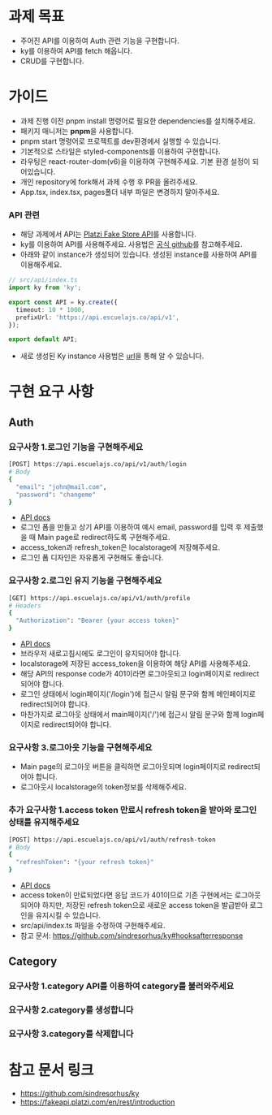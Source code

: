 # 과제 목표

- 주어진 API를 이용하여 Auth 관련 기능을 구현합니다.
- ky를 이용하여 API를 fetch 해옵니다.
- CRUD를 구현합니다.

# 가이드

- 과제 진행 이전 pnpm install 명령어로 필요한 dependencies를 설치해주세요.
- 패키지 매니저는 **pnpm**을 사용합니다.
- pnpm start 명령어로 프로젝트를 dev환경에서 실행할 수 있습니다.
- 기본적으로 스타일은 styled-components를 이용하여 구현합니다.
- 라우팅은 react-router-dom(v6)을 이용하여 구현해주세요. 기본 환경 설정이 되어있습니다.
- 개인 repository에 fork해서 과제 수행 후 PR을 올려주세요.
- App.tsx, index.tsx, pages폴더 내부 파일은 변경하지 말아주세요.

### API 관련

- 해당 과제에서 API는 [Platzi Fake Store API](https://fakeapi.platzi.com/en/rest/introduction)를 사용합니다.
- ky를 이용하여 API를 사용해주세요. 사용법은 [공식 github](https://github.com/sindresorhus/ky)를 참고해주세요.
- 아래와 같이 instance가 생성되어 있습니다. 생성된 instance를 사용하여 API를 이용해주세요.

```typescript
// src/api/index.ts
import ky from 'ky';

export const API = ky.create({
  timeout: 10 * 1000,
  prefixUrl: 'https://api.escuelajs.co/api/v1',
});

export default API;
```

- 새로 생성된 Ky instance 사용법은 [url](https://github.com/sindresorhus/ky#kycreatedefaultoptions)을 통해 알 수 있습니다.

# 구현 요구 사항

## Auth

### 요구사항 1.로그인 기능을 구현해주세요

```bash
[POST] https://api.escuelajs.co/api/v1/auth/login
# Body
{
  "email": "john@mail.com",
  "password": "changeme"
}
```

- [API docs](https://fakeapi.platzi.com/en/rest/auth-jwt#authentication)
- 로그인 폼을 만들고 상기 API를 이용하여 예시 email, password를 입력 후 제출했을 때 Main page로 redirect하도록 구현해주세요.
- access_token과 refresh_token은 localstorage에 저장해주세요.
- 로그인 폼 디자인은 자유롭게 구현해도 좋습니다.

### 요구사항 2.로그인 유지 기능을 구현해주세요

```bash
[GET] https://api.escuelajs.co/api/v1/auth/profile
# Headers
{
  "Authorization": "Bearer {your access token}"
}
```

- [API docs](https://fakeapi.platzi.com/en/rest/auth-jwt#get-user-with-session)
- 브라우저 새로고침시에도 로그인이 유지되어야 합니다.
- localstorage에 저장된 access_token을 이용하여 해당 API를 사용해주세요.
- 해당 API의 response code가 401이라면 로그아웃되고 login페이지로 redirect되어야 합니다.
- 로그인 상태에서 login페이지('/login')에 접근시 알림 문구와 함께 메인페이지로 redirect되어야 합니다.
- 마찬가지로 로그아웃 상태에서 main페이지('/')에 접근시 알림 문구와 함께 login페이지로 redirect되어야 합니다.

### 요구사항 3.로그아웃 기능을 구현해주세요

- Main page의 로그아웃 버튼을 클릭하면 로그아웃되며 login페이지로 redirect되어야 합니다.
- 로그아웃시 localstorage의 token정보를 삭제해주세요.

### 추가 요구사항 1.access token 만료시 refresh token을 받아와 로그인 상태를 유지해주세요

```bash
[POST] https://api.escuelajs.co/api/v1/auth/refresh-token
# Body
{
  "refreshToken": "{your refresh token}"
}
```

- [API docs](https://fakeapi.platzi.com/en/rest/auth-jwt#get-a-new-access-token-with-a-refresh-token)
- access token이 만료되었다면 응답 코드가 401이므로 기존 구현에서는 로그아웃되어야 하지만, 저장된 refresh token으로 새로운 access token을 발급받아 로그인을 유지시킬 수 있습니다.
- src/api/index.ts 파일을 수정하여 구현해주세요.
- 참고 문서: https://github.com/sindresorhus/ky#hooksafterresponse

## Category

### 요구사항 1.category API를 이용하여 category를 불러와주세요

### 요구사항 2.category를 생성합니다

### 요구사항 3.category를 삭제합니다

# 참고 문서 링크

- https://github.com/sindresorhus/ky
- https://fakeapi.platzi.com/en/rest/introduction
